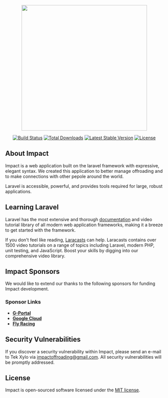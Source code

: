 <p align="center"><a href="https://laravel.com" target="_blank"><img src="https://impactatv.com/impact.png" width="400"></a></p>

<p align="center">
<a href="https://travis-ci.org/laravel/framework"><img src="https://travis-ci.org/laravel/framework.svg" alt="Build Status"></a>
<a href="https://packagist.org/packages/laravel/framework"><img src="https://img.shields.io/packagist/dt/laravel/framework" alt="Total Downloads"></a>
<a href="https://packagist.org/packages/laravel/framework"><img src="https://img.shields.io/packagist/v/laravel/framework" alt="Latest Stable Version"></a>
<a href="https://packagist.org/packages/laravel/framework"><img src="https://img.shields.io/packagist/l/laravel/framework" alt="License"></a>
</p>

## About Impact

Impact is a web application built on the laravel framework with expressive, elegant syntax. We created this application
to better manage offroading and to make connections with other pepole around the world.

Laravel is accessible, powerful, and provides tools required for large, robust applications.

## Learning Laravel

Laravel has the most extensive and thorough [documentation](https://laravel.com/docs) and video tutorial library of all modern web application frameworks, making it a breeze to get started with the framework.

If you don't feel like reading, [Laracasts](https://laracasts.com) can help. Laracasts contains over 1500 video tutorials on a range of topics including Laravel, modern PHP, unit testing, and JavaScript. Boost your skills by digging into our comprehensive video library.

## Impact Sponsors

We would like to extend our thanks to the following sponsors for funding Impact development.

### Sponsor Links

- **[G-Portal](https://www.g-portal.com/)**
- **[Google Cloud](https://cloud.google.com/)**
- **[Fly Racing](https://www.flyracing.com/)**

## Security Vulnerabilities

If you discover a security vulnerability within Impact, please send an e-mail to Tek Xylo via [impactoffroading@gmail.com](mailto:impactoffroading@gmail.com). All security vulnerabilities will be promptly addressed.

## License

Impact is open-sourced software licensed under the [MIT license](https://opensource.org/licenses/MIT).
